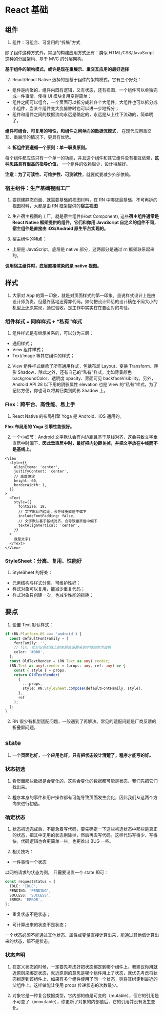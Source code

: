 # React 基础

## 组件

1. 组件：可组合、可复用的“拆搞”方式

除了组件这种方式外，常见的构建应用方式还有：类似 HTML/CSS/JavaScript 这种的分层架构、基于 MVC 的分层架构。

**基于组件的架构模式，或许是现在重展示、重交互应用的最好选择**

2. React/React Native 选择的是基于组件的架构模式，它有三个好处：

- 组件是内聚的，组件内既有逻辑，又有状态，还有视图，一个组件可以单独完成一件事情，使得 UI 模块复用变得简单；
- 组件之间可以组合，一个页面可以拆分成若各个大组件，大组件也可以拆分成小组件，当某个组件变大变臃肿时也可以进一步地拆分；
- 组件和组件之间的数据流向永远是确定的，永远是从上往下流动的，简单明了。

**组件可组合、可复用的特性，和组件之间单向的数据流模式**， 在现代应用重交互、重展示的情况下，更具有优势。

3. **拆组件要遵循一个原则：单一职责原则。**

每个组件都应该只有一个单一的功能，并且这个组件和其它组件没有相互依赖，**这种思路具有很高的指导价值，** 一个组件的依赖越少，设计得越好。

**注意：为了可读性、可维护性、可测试性**，就要就要减少外部依赖。

### 宿主组件：生产基础视图工厂

1. 要搭建静态页面、就需要基础的视图材料，在 RN 中哪些最基础、不可再拆的视图材料，大都是由 RN 框架提供的**宿主视图**

2. 生产宿主视图的工厂，就是宿主组件(Host Component), 这些**宿主组件通常是 React Native 框架提供的组件，它们和你用 JavaScript 自定义的组件不同，宿主组件是直接由 iOS/Android 原生平台实现的。**

3. 宿主组件的特点：

- 上层是 JavaScript，底层是 native 部分，这两部分是通过 rn 框架联系起来的。

**调用宿主组件时，底层直接渲染的是 native 视图。**

## 样式

1. 大家对 App 的第一印象，就是对页面样式的第一印象。虽说样式设计上是由设计师负责，但最终落地还得靠代码。如何把设计师给的设计稿在不同大小的机型上还原实现，通过验收，是工作中实实在在要面对的考验。

### 组件样式 = 同样样式 + “私有”样式

1. 组件样式是有继承关系的，可以分为三层：

- 通用样式；
- View 组件样式；
- Text/Image 等其它组件的样式；

2. View 组件样式继承了所有通用样式，包括布局 Layout、变换 Transform、阴影 Shadow，除此之外，还有自己的“私有”样式，比如背景颜色 backgroundColor、透明度 opacity、背面可见 backfaceVisibility。另外，Android API 28 以下用的阴影属性 elevation 也是 View 的“私有”样式，为了记忆方便，你也可以将其归类到阴影 Shadow 上。

### Flex：跨平台、高性能、易上手

1. React Native 的布局引擎 Yoga 是 Android、iOS 通用的。

**Flex 布局用的 Yoga 引擎性能很好。**

2. 一个小细节：Android 文字默认会有内边距且基于基线对齐，这会导致文字垂直居中时偏下，**因此垂直居中时，最好把内边距关掉，并把文字放在中线而不是基线上。**

```tsx
<View
  style={{
    alignItems: 'center',
    justifyContent: 'center',
    // 高度确定
    height: 60,
    borderWidth: 1,
  }}
>
  <Text
    style={{
      fontSize: 18,
      // 文字默认内边距，会导致垂直居中偏下
      includeFontPadding: false,
      // 文字默认基于基线对齐，会导致垂直居中偏下
      textAlignVertical: 'center',
    }}
  >
    我是文字1
  </Text>
</View>
```

### StyleSheet：分离、复用、性能好

1. StyleSheet 的好处：

- 元素结构与样式分离，可维护性好；
- 样式对象可以复用，能减少重复代码；
- 样式对象只创建一次，也减少性能的损耗；

## 要点

1. 设置 Text 默认样式：

```ts
if (RN.Platform.OS === 'android') {
  const defaultFontFamily = {
    fontFamily: '',
    // fix: 部分安卓机器上的主题会设置系统字体颜色为白色
    color: '#000',
  };
  const OldTextRender = (RN.Text as any).render;
  (RN.Text as any).render = (props: any, ref: any) => {
    const { style } = props;
    return OldTextRender(
      {
        ...props,
        style: RN.StyleSheet.compose(defaultFontFamily, style),
      },
      ref
    );
  };
}
```

2. RN 很少有机型适配问题，一般遇到了再解决。常见的适配问题是厂商反馈的折叠屏问题。

## state

1. **一个页面也好，一个应用也好，只有把状态设计清楚了，程序才能写的好。**

### 状态初选

1. 看页面那些数据是会变化的，这些会变化的数据都可能是状态，我们先把它们找出来。

2. 程序本身的事件和用户操作都有可能导致页面发生变化，因此我们从这两个方向来进行初选。

### 确定状态

1. 状态初选完成后，不能急着写代码，要先确定一下这些初选状态中那些是真正的状态，把其中无用的状态剔除掉，然后再去写代码。这样代码写得少、写得快，代码逻辑也会更简单一些，也更难出 BUG 一些。

2. 相关技巧：

- 一件事情一个状态

以网络请求的状态为例， 只需要设置一个 state 即可：

```ts
const requestStatus = {
  IDLE: 'IDLE',
  PENDING: 'PENDING',
  SUCCESS: 'SUCCESS',
  ERROR: 'ERROR',
};
```

- 重复状态不是状态；

- 可计算出来的状态不是状态；

一个状态必须不能通过其他状态、属性或变量直接计算出来，能通过其他值计算出来的状态，都不是状态。

### 状态声明

1. 在定义状态的时候，一定要先考虑好把状态绑定到哪个组件上。我建议你用就近原则来绑定状态，就近原则的意思是哪个组件用上了状态，就优先考虑将状态绑定到该组件上，如果有多个组件使用了同一个状态，则将其绑定到最近的父组件上。这样做能让使用 props 传递状态的次数最少。

2. 对象它是一种复合数据类型，它内部的值是可变的（mutable），但它的引用是不可变了（immutable），你更新了对象的内部值后，它的引用并没有发生变化。

